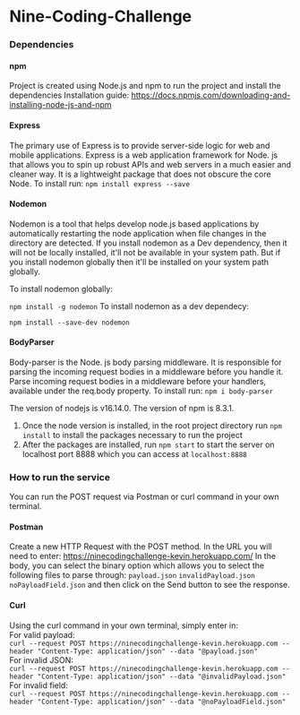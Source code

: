 # Nine-Coding-Challenge

### Dependencies
#### npm
Project is created using Node.js and npm to run the project and install the dependencies
Installation guide: https://docs.npmjs.com/downloading-and-installing-node-js-and-npm

#### Express
The primary use of Express is to provide server-side logic for web and mobile applications. 
Express is a web application framework for Node. js that allows you to spin up robust APIs and web servers in a much easier and cleaner way. It is a lightweight package that does not obscure the core Node.
To install run:
`npm install express --save`

#### Nodemon
Nodemon is a tool that helps develop node.js based applications by automatically restarting the node application when file changes in the directory are detected.
If you install nodemon as a Dev dependency, then it will not be locally installed, it'll not be available in your system path. But if you install nodemon globally then it'll be installed on your system path globally.

To install nodemon globally:

`npm install -g nodemon`
To install nodemon as a dev dependecy:

`npm install --save-dev nodemon`

#### BodyParser
Body-parser is the Node. js body parsing middleware. It is responsible for parsing the incoming request bodies in a middleware before you handle it.
Parse incoming request bodies in a middleware before your handlers, available under the req.body property.
To install run:
`npm i body-parser`


The version of nodejs is v16.14.0.
The version of npm is 8.3.1.
1. Once the node version is installed, in the root project directory run `npm install` to install the packages necessary to run the project
2. After the packages are installed, run `npm start` to start the server on localhost port 8888 which you can access at `localhost:8888`


### How to run the service
You can run the POST request via Postman or curl command in your own terminal.

#### Postman
Create a new HTTP Request with the POST method. In the URL you will need to enter: https://ninecodingchallenge-kevin.herokuapp.com/
In the body, you can select the binary option which allows you to select the following files to parse through: 
`payload.json`
`invalidPayload.json`
`noPayloadField.json`
and then click on the Send button to see the response.

#### Curl
Using the curl command in your own terminal, simply enter in:  
For valid payload:  
`curl --request POST https://ninecodingchallenge-kevin.herokuapp.com --header "Content-Type: application/json" --data "@payload.json"`  
For invalid JSON:  
`curl --request POST https://ninecodingchallenge-kevin.herokuapp.com --header "Content-Type: application/json" --data "@invalidPayload.json"`  
For invalid field:  
`curl --request POST https://ninecodingchallenge-kevin.herokuapp.com --header "Content-Type: application/json" --data "@noPayloadField.json"`  